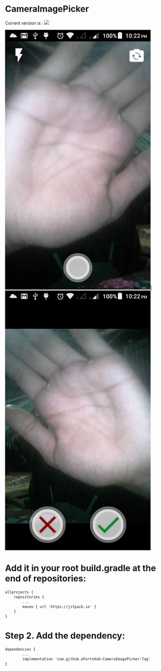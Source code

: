 # CameraImagePicker


Current version is : [![](https://jitpack.io/v/eFortsHub/CameraImagePicker.svg)](https://jitpack.io/#eFortsHub/CameraImagePicker)



![CameraImagePicker](https://github.com/eFortsHub/CameraImagePicker/blob/master/device-2021-06-26-222208.png)|![CameraImagePicker](https://github.com/eFortsHub/CameraImagePicker/blob/master/device-2021-06-26-222227.png)



# Add it in your root build.gradle at the end of repositories:


	allprojects {	
		repositories {
			...
			maven { url 'https://jitpack.io' }
		}
	}
  
  # Step 2. Add the dependency:
  
  	dependencies {
          	...
	        implementation 'com.github.eFortsHub:CameraImagePicker:Tag'
	}
